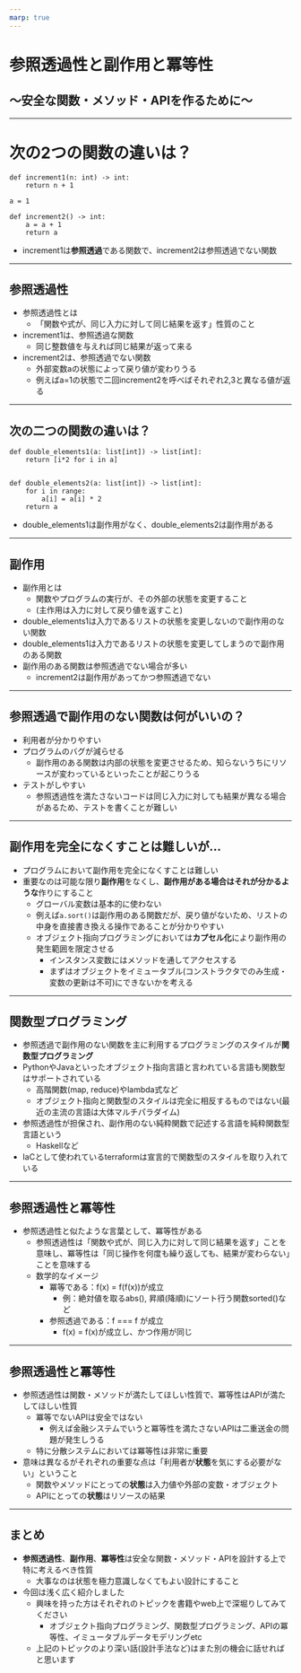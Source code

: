 ```yaml
---
marp: true
---
```


# 参照透過性と副作用と冪等性 

## ～安全な関数・メソッド・APIを作るために～

---

# 次の2つの関数の違いは？

```python=
def increment1(n: int) -> int:
    return n + 1

a = 1

def increment2() -> int:
    a = a + 1
    return a
```

* increment1は**参照透過**である関数で、increment2は参照透過でない関数

---

## 参照透過性

* 参照透過性とは
    * 「関数や式が、同じ入力に対して同じ結果を返す」性質のこと
* increment1は、参照透過な関数
    * 同じ整数値を与えれば同じ結果が返って来る
* increment2は、参照透過でない関数
    * 外部変数aの状態によって戻り値が変わりうる
    * 例えばa=1の状態で二回increment2を呼べばそれぞれ2,3と異なる値が返る

---

## 次の二つの関数の違いは？


```python=
def double_elements1(a: list[int]) -> list[int]:
    return [i*2 for i in a]


def double_elements2(a: list[int]) -> list[int]:
    for i in range:
        a[i] = a[i] * 2
    return a
```

* double_elements1は副作用がなく、double_elements2は副作用がある

---

## 副作用


* 副作用とは
    * 関数やプログラムの実行が、その外部の状態を変更すること
    * (主作用は入力に対して戻り値を返すこと)
* double_elements1は入力であるリストの状態を変更しないので副作用のない関数
* double_elements1は入力であるリストの状態を変更してしまうので副作用のある関数
* 副作用のある関数は参照透過でない場合が多い
    * increment2は副作用があってかつ参照透過でない

---

## 参照透過で副作用のない関数は何がいいの？

* 利用者が分かりやすい
* プログラムのバグが減らせる
    * 副作用のある関数は内部の状態を変更させるため、知らないうちにリソースが変わっているといったことが起こりうる
* テストがしやすい
    * 参照透過性を満たさないコードは同じ入力に対しても結果が異なる場合があるため、テストを書くことが難しい

---

## 副作用を完全になくすことは難しいが...

* プログラムにおいて副作用を完全になくすことは難しい
* 重要なのは可能な限り**副作用**をなくし、**副作用がある場合はそれが分かるような**作りにすること
    * グローバル変数は基本的に使わない
    * 例えば`a.sort()`は副作用のある関数だが、戻り値がないため、リストの中身を直接書き換える操作であることが分かりやすい
    * オブジェクト指向プログラミングにおいては**カプセル化**により副作用の発生範囲を限定させる
        * インスタンス変数にはメソッドを通してアクセスする
        * まずはオブジェクトをイミュータブル(コンストラクタでのみ生成・変数の更新は不可)にできないかを考える

---

## 関数型プログラミング

* 参照透過で副作用のない関数を主に利用するプログラミングのスタイルが**関数型プログラミング**
* PythonやJavaといったオブジェクト指向言語と言われている言語も関数型はサポートされている
    * 高階関数(map, reduce)やlambda式など
    * オブジェクト指向と関数型のスタイルは完全に相反するものではない(最近の主流の言語は大体マルチパラダイム)
* 参照透過性が担保され、副作用のない純粋関数で記述する言語を純粋関数型言語という
    * Haskellなど
* IaCとして使われているterraformは宣言的で関数型のスタイルを取り入れている

---

## 参照透過性と冪等性

* 参照透過性と似たような言葉として、冪等性がある
    * 参照透過性は「関数や式が、同じ入力に対して同じ結果を返す」ことを意味し、冪等性は「同じ操作を何度も繰り返しても、結果が変わらない」ことを意味する
    * 数学的なイメージ
        * 冪等である：f(x) = f(f(x))が成立
            * 例：絶対値を取るabs(), 昇順(降順)にソート行う関数sorted()など
        * 参照透過である：f === f が成立
            * f(x) = f(x)が成立し、かつ作用が同じ

---

## 参照透過性と冪等性

* 参照透過性は関数・メソッドが満たしてほしい性質で、冪等性はAPIが満たしてほしい性質
    * 冪等でないAPIは安全ではない
        * 例えば金融システムでいうと冪等性を満たさないAPIは二重送金の問題が発生しうる
    * 特に分散システムにおいては冪等性は非常に重要
* 意味は異なるがそれぞれの重要な点は「利用者が**状態**を気にする必要がない」ということ
    * 関数やメソッドにとっての**状態**は入力値や外部の変数・オブジェクト
    * APIにとっての**状態**はリソースの結果

---

## まとめ

* **参照透過性**、**副作用**、**冪等性**は安全な関数・メソッド・APIを設計する上で特に考えるべき性質
    * 大事なのは状態を極力意識しなくてもよい設計にすること
* 今回は浅く広く紹介しました
    * 興味を持った方はそれぞれのトピックを書籍やweb上で深堀りしてみてください
        * オブジェクト指向プログラミング、関数型プログラミング、APIの冪等性、イミュータブルデータモデリングetc
    * 上記のトピックのより深い話(設計手法など)はまた別の機会に話せればと思います
